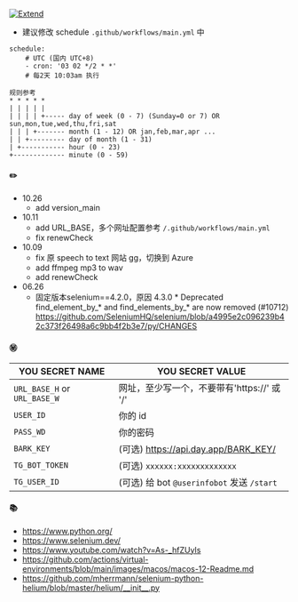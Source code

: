 [![Extend](https://github.com/yeslight/H-W/actions/workflows/main.yml/badge.svg)](https://github.com/yeslight/H-W/actions/workflows/main.yml)
- 建议修改 schedule 
`.github/workflows/main.yml` 中 
```
schedule:
    # UTC (国内 UTC+8)
    - cron: '03 02 */2 * *'   
    # 每2天 10:03am 执行
```
```
规则参考
* * * * *
| | | | |
| | | | +----- day of week (0 - 7) (Sunday=0 or 7) OR sun,mon,tue,wed,thu,fri,sat
| | | +------- month (1 - 12) OR jan,feb,mar,apr ...
| | +--------- day of month (1 - 31)
| +----------- hour (0 - 23)
+------------- minute (0 - 59)
```
#### ✏️
- 10.26
  - add version_main 
- 10.11
  - add URL_BASE，多个网址配置参考 `/.github/workflows/main.yml`
  - fix renewCheck
- 10.09
  - fix 原 speech to text 网站 gg，切换到 Azure
  - add ffmpeg mp3 to wav
  - add renewCheck
- 06.26 
  - 固定版本selenium==4.2.0，原因 4.3.0 * Deprecated find_element_by_* and find_elements_by_* are now removed (#10712) https://github.com/SeleniumHQ/selenium/blob/a4995e2c096239b42c373f26498a6c9bb4f2b3e7/py/CHANGES

#### ㊙️

|YOU SECRET NAME|YOU SECRET VALUE|
|-----|--|
|`URL_BASE_H` or `URL_BASE_W`|网址，至少写一个，不要带有'https://' 或 '/'|
|`USER_ID`|你的 id|
|`PASS_WD`|你的密码|
|`BARK_KEY`|(可选) https://api.day.app/BARK_KEY/|
|`TG_BOT_TOKEN`|(可选) `xxxxxx:xxxxxxxxxxxxx`|
|`TG_USER_ID`|(可选) 给 bot `@userinfobot` 发送 `/start`|

#### 📚
- https://www.python.org/
- https://www.selenium.dev/
- https://www.youtube.com/watch?v=As-_hfZUyIs
- https://github.com/actions/virtual-environments/blob/main/images/macos/macos-12-Readme.md
- https://github.com/mherrmann/selenium-python-helium/blob/master/helium/__init__.py
